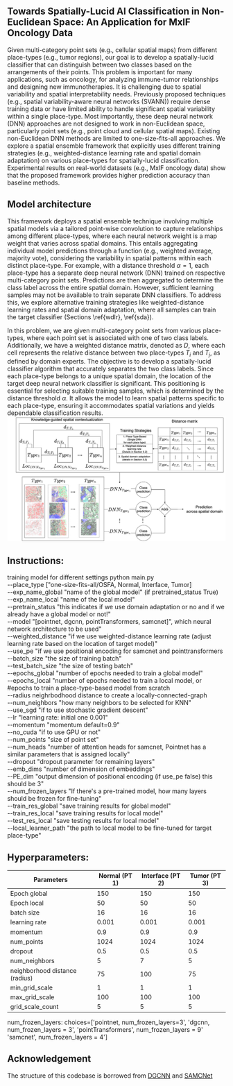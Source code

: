 
## Towards Spatially-Lucid AI Classification in Non-Euclidean Space: An Application for MxIF Oncology Data
Given multi-category point sets (e.g., cellular spatial maps) from different place-types (e.g., tumor regions), our goal is to develop a spatially-lucid classifier that can distinguish between two classes based on the arrangements of their points. This problem is important for many applications, such as oncology, for analyzing immune-tumor relationships and designing new immunotherapies. It is challenging due to spatial variability and spatial interpretability needs. Previously proposed techniques (e.g., spatial variability-aware neural networks (SVANN)) require dense training data or have limited ability to handle significant spatial variability within a single place-type. Most importantly, these deep neural network (DNN) approaches are not designed to work in non-Euclidean space, particularly point sets (e.g., point cloud and cellular spatial maps). Existing non-Euclidean DNN methods are limited to one-size-fits-all approaches. We explore a spatial ensemble framework that explicitly uses different training strategies (e.g., weighted-distance learning rate and spatial domain adaptation) on various place-types for spatially-lucid classification. Experimental results on real-world datasets (e.g., MxIF oncology data) show that the proposed framework provides higher prediction accuracy than baseline methods.
## Model architecture
This framework deploys a spatial ensemble technique involving multiple spatial models via a tailored point-wise convolution to capture relationships among different place-types, where each neural network weight is a map weight that varies across spatial domains. This entails aggregating individual model predictions through a function (e.g., weighted average, majority vote), considering the variability in spatial patterns within each distinct place-type. For example, with a distance threshold $\alpha=1$, each place-type has a separate deep neural network (DNN) trained on respective multi-category point sets. Predictions are then aggregated to determine the class label across the entire spatial domain. However, sufficient learning samples may not be available to train separate DNN classifiers. To address this, we explore alternative training strategies like weighted-distance learning rates and spatial domain adaptation, where all samples can train the target classifier (Sections \ref{wdlr}, \ref{sda}).

In this problem, we are given multi-category point sets from various place-types, where each point set is associated with one of two class labels. Additionally, we have a weighted distance matrix, denoted as $D$, where each cell represents the relative distance between two place-types $T_i$ and $T_j$, as defined by domain experts. The objective is to develop a spatially-lucid classifier algorithm that accurately separates the two class labels. Since each place-type belongs to a unique spatial domain, the location of the target deep neural network classifier is significant. This positioning is essential for selecting suitable training samples, which is determined by the distance threshold $\alpha$. It allows the model to learn spatial patterns specific to each place-type, ensuring it accommodates spatial variations and yields dependable classification results.
<img src='Proposed.jpg' width=600>

## Instructions:
training model for different settings
python main.py   
    --place_type ["one-size-fits-all/OSFA, Normal, Interface, Tumor]   
    --exp_name_global "name of the global model" (if pretrained_status True)   
    --exp_name_local  "name of the local model"   
    --pretrain_status "this indicates if we use domain adaptation or no and if we already have a global model or not!"    
    --model "[pointnet, dgcnn, pointTransformers, samcnet]", which neural network architecture to be used"   
    --weighted_distance "if we use weighted-distance learning rate (adjust learning rate based on the location of target model)"   
    --use_pe "if we use positional encoding for samcnet and pointtransformers   
    --batch_size "the size of training batch"   
    --test_batch_size "the size of testing batch"   
    --epochs_global "number of epochs needed to train a global model"   
    --epochs_local "number of epochs needed to train a local model, or #epochs to train a place-type-based model from scratch   
    --radius neighrbodhood distance to create a locally-connected-graph   
    --num_neighbors "how many neighbors to be selected for KNN"   
    --use_sgd "if to use stochastic gradient descent"    
    --lr "learning rate: initial one 0.001"   
    --momentum "momentum  default=0.9"    
    --no_cuda "if to use GPU or not"   
    --num_points "size of point set"   
    --num_heads "number of attention heads for samcnet, Pointnet has a similar parameters that is assigned locally"   
    --dropout "dropout parameter for remaining layers"   
    --emb_dims "number of dimension of embeddings"    
    --PE_dim "output dimension of positional encoding (if use_pe false) this should be 3"   
    --num_frozen_layers "If there's a pre-trained model, how many layers should be frozen for fine-tuning"   
    --train_res_global "save training results for global model"   
    --train_res_local "save training results for local model"   
    --test_res_local "save testing results for local model"   
    --local_learner_path "the path to local model to be fine-tuned for target place-type"   


## Hyperparameters:

| Parameters | Normal (PT 1) | Interface (PT 2) | Tumor (PT 3)|
|---------|---------|---------|---------|
| Epoch global| 150| 150|150|
| Epoch local| 50| 50| 50|
| batch size| 16| 16| 16|
| learning rate| 0.001| 0.001| 0.001|
| momentum| 0.9| 0.9| 0.9|
| num\_points| 1024| 1024| 1024|
| dropout| 0.5| 0.5| 0.5|
| num\_neighbors| 5| 7| 5|
| neighborhood distance (radius)| 75| 100| 75|
| min\_grid\_scale| 1| 1| 1|
| max\_grid\_scale | 100| 100| 100|
|grid\_scale\_count| 5| 5| 5|

num_frozen_layers: choices=['pointnet, num_frozen_layers=3',  'dgcnn, num_frozen_layers = 3', 'pointTransformers',  num_frozen_layers = 9' 'samcnet',  num_frozen_layers = 4']


## Acknowledgement
The structure of this codebase is borrowed from [DGCNN](https://github.com/WangYueFt/dgcnn) and [SAMCNet](https://github.com/majid-farhadloo/SAMCNet_2022)
